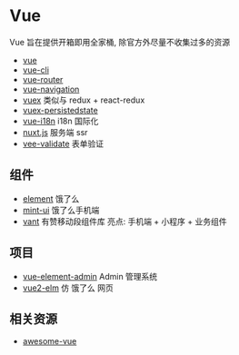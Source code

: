 # Vue

Vue 旨在提供开箱即用全家桶, 除官方外尽量不收集过多的资源

- [vue](https://cn.vuejs.orghttps://cn.vuejs.org)
- [vue-cli](https://github.com/vuejs/vue-cli)
- [vue-router](https://router.vuejs.org/zh/)
- [vue-navigation](https://github.com/zack24q/vue-navigation)
- [vuex](https://vuex.vuejs.org/zh/)  类似与 redux + react-redux 
- [vuex-persistedstate](https://github.com/robinvdvleuten/vuex-persistedstate)
- [vue-i18n](https://github.com/kazupon/vue-i18n) i18n 国际化
- [nuxt.js](https://github.com/nuxt/nuxt.js) 服务端 ssr
- [vee-validate](https://github.com/baianat/vee-validate) 表单验证

## 组件

- [element](https://github.com/ElemeFE/element) 饿了么
- [mint-ui](https://github.com/ElemeFE/mint-ui) 饿了么手机端
- [vant](https://github.com/youzan/vant)  有赞移动段组件库 亮点: 手机端 + 小程序 + 业务组件


## 项目

- [vue-element-admin](https://github.com/PanJiaChen/vue-element-admin) Admin 管理系统
- [vue2-elm](https://github.com/bailicangdu/vue2-elm) 仿 饿了么 网页

## 相关资源

- [awesome-vue](https://github.com/vuejs/awesome-vue)
